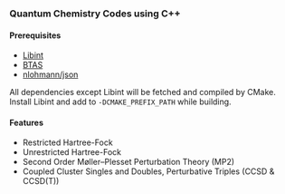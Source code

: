 ### Quantum Chemistry Codes using C++

#### Prerequisites

- [Libint](https://github.com/evaleev/libint)
- [BTAS](https://github.com/ValeevGroup/BTAS)
- [nlohmann/json](https://github.com/nlohmann/json)

All dependencies except Libint will be fetched and compiled by CMake. Install Libint and add to `-DCMAKE_PREFIX_PATH` while building.

#### Features

- Restricted Hartree-Fock
- Unrestricted Hartree-Fock
- Second Order Møller–Plesset Perturbation Theory (MP2)
- Coupled Cluster Singles and Doubles, Perturbative Triples (CCSD & CCSD(T))
